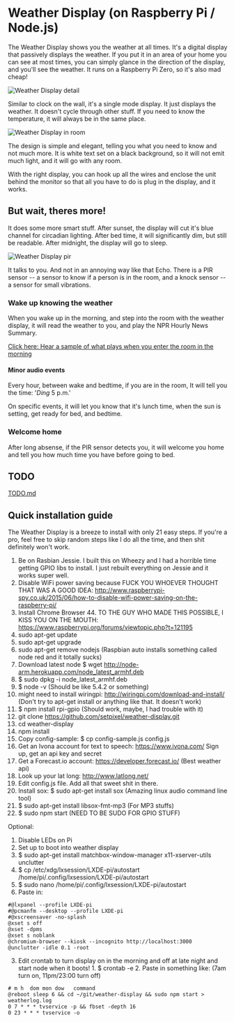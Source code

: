 # Weather Display (on Raspberry Pi / Node.js)

The Weather Display shows you the weather at all times. It's a digital display that passively displays the weather. If you put it in an area of your home you can see at most times, you can simply glance in the direction of the display, and you'll see the weather. It runs on a Raspberry Pi Zero, so it's also mad cheap!

![Weather Display detail](https://raw.githubusercontent.com/setpixel/weather-display/master/public/gfx/photos/detail.jpg)

Similar to clock on the wall, it's a single mode display. It just displays the weather. It doesn't cycle through other stuff. If you need to know the temperature, it will always be in the same place.

![Weather Display in room](https://raw.githubusercontent.com/setpixel/weather-display/master/public/gfx/photos/inroom.jpg)

The design is simple and elegant, telling you what you need to know and not much more. It is white text set on a black background, so it will not emit much light, and it will go with any room.

With the right display, you can hook up all the wires and enclose the unit behind the monitor so that all you have to do is plug in the display, and it works.

## But wait, theres more!

It does some more smart stuff. After sunset, the display will cut it's blue channel for circadian lighting. After bed time, it will significantly dim, but still be readable. After midnight, the display will go to sleep.

![Weather Display pir](https://raw.githubusercontent.com/setpixel/weather-display/master/public/gfx/photos/pirsensor.jpg)

It talks to you. And not in an annoying way like that Echo. There is a PIR sensor -- a sensor to know if a person is in the room, and a knock sensor -- a sensor for small vibrations. 

### Wake up knowing the weather

When you wake up in the morning, and step into the room with the weather display, it will read the weather to you, and play the NPR Hourly News Summary.

[Click here: Hear a sample of what plays when you enter the room in the morning](https://www.dropbox.com/s/btc129m90bbj6ul/sample.mp3?dl=0)
    
#### Minor audio events

Every hour, between wake and bedtime, if you are in the room, It will tell you the time: '*Ding* 5 p.m.'

On specific events, it will let you know that it's lunch time, when the sun is setting, get ready for bed, and bedtime.

### Welcome home

After long absense, if the PIR sensor detects you, it will welcome you home and tell you how much time you have before going to bed. 

## TODO

[TODO.md](TODO.md)

## Quick installation guide

The Weather Display is a breeze to install with only 21 easy steps. If you're a pro, feel free to skip random steps like I do all the time, and then shit definitely won't work.

1. Be on Rasbian Jessie. I built this on Wheezy and I had a horrible time getting GPIO libs to install. I just rebuilt everything on Jessie and it works super well.
1. Disable WiFi power saving because FUCK YOU WHOEVER THOUGHT THAT WAS A GOOD IDEA: http://www.raspberrypi-spy.co.uk/2015/06/how-to-disable-wifi-power-saving-on-the-raspberry-pi/
1. Install Chrome Browser 44. TO THE GUY WHO MADE THIS POSSIBLE, I KISS YOU ON THE MOUTH: https://www.raspberrypi.org/forums/viewtopic.php?t=121195
1. sudo apt-get update
1. sudo apt-get upgrade
1. sudo apt-get remove nodejs (Raspbian auto installs something called node red and it totally sucks)
1. Download latest node $ wget http://node-arm.herokuapp.com/node_latest_armhf.deb
1. $ sudo dpkg -i node_latest_armhf.deb
1. $ node -v (Should be like 5.4.2 or something)
1. might need to install wiringpi: http://wiringpi.com/download-and-install/ (Don't try to apt-get install or anything like that. It doesn't work)
1. $ npm install rpi-gpio (Should work, maybe, I had trouble with it)
1. git clone https://github.com/setpixel/weather-display.git
1. cd weather-display
1. npm install
1. Copy config-sample: $ cp config-sample.js config.js
1. Get an Ivona account for text to speech: https://www.ivona.com/ Sign up, get an api key and secret 
1. Get a Forecast.io account: https://developer.forecast.io/ (Best weather api)
1. Look up your lat long: http://www.latlong.net/
1. Edit config.js file. Add all that sweet shit in there.
1. Install sox: $ sudo apt-get install sox (Amazing linux audio command line tool)
1. $ sudo apt-get install libsox-fmt-mp3 (For MP3 stuffs)
1. $ sudo npm start (NEED TO BE SUDO FOR GPIO STUFF)

Optional:

1. Disable LEDs on Pi
2. Set up to boot into weather display
  1. $ sudo apt-get install matchbox-window-manager x11-xserver-utils unclutter
  1. $ cp /etc/xdg/lxsession/LXDE-pi/autostart /home/pi/.config/lxsession/LXDE-pi/autostart
  1. $ sudo nano /home/pi/.config/lxsession/LXDE-pi/autostart
  1. Paste in:
```
#@lxpanel --profile LXDE-pi
#@pcmanfm --desktop --profile LXDE-pi
#@xscreensaver -no-splash
@xset s off
@xset -dpms
@xset s noblank
@chromium-browser --kiosk --incognito http://localhost:3000
@unclutter -idle 0.1 -root
```
  3. Edit crontab to turn display on in the morning and off at late night and start node when it boots!
    1. $ crontab -e
    2. Paste in something like: (7am turn on, 11pm/23:00 turn off)
```
# m h  dom mon dow   command
@reboot sleep 6 && cd ~/git/weather-display && sudo npm start > weatherlog.log
0 7 * * * tvservice -p && fbset -depth 16
0 23 * * * tvservice -o
```
